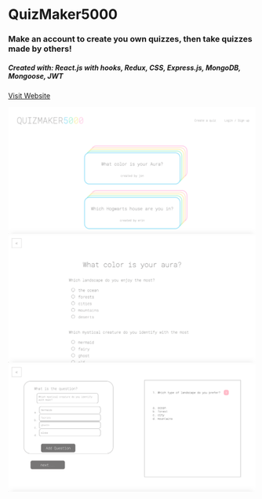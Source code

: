 # QuizMaker5000
### Make an account to create you own quizzes, then take quizzes made by others! 

##### Created with: React.js with hooks, Redux, CSS, Express.js, MongoDB, Mongoose, JWT

[Visit Website](http://reallyhungry.herokuapp.com)

<p align="center">
  <img src="https://github.com/ErinElizCostello/quiz-maker/blob/master/src/images/mainPage.png" />
  <img src="https://github.com/ErinElizCostello/quiz-maker/blob/master/src/images/quiz.png" />
  <img src="https://github.com/ErinElizCostello/quiz-maker/blob/master/src/images/questions.png" />
</p>